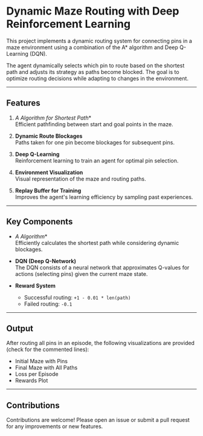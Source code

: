 # **Dynamic Maze Routing with Deep Reinforcement Learning**

This project implements a dynamic routing system for connecting pins in a maze environment using a combination of the A* algorithm and Deep Q-Learning (DQN).  

The agent dynamically selects which pin to route based on the shortest path and adjusts its strategy as paths become blocked. The goal is to optimize routing decisions while adapting to changes in the environment.  

---

## **Features**  

1. **A* Algorithm for Shortest Path**  
   Efficient pathfinding between start and goal points in the maze.  

2. **Dynamic Route Blockages**  
   Paths taken for one pin become blockages for subsequent pins.  

3. **Deep Q-Learning**  
   Reinforcement learning to train an agent for optimal pin selection.  

4. **Environment Visualization**  
   Visual representation of the maze and routing paths.  

5. **Replay Buffer for Training**  
   Improves the agent's learning efficiency by sampling past experiences.  

---

## **Key Components**  

- **A* Algorithm**  
   Efficiently calculates the shortest path while considering dynamic blockages.  

- **DQN (Deep Q-Network)**  
   The DQN consists of a neural network that approximates Q-values for actions (selecting pins) given the current maze state.  

- **Reward System**  
   - Successful routing: `+1 - 0.01 * len(path)`  
   - Failed routing: `-0.1`  

---

## **Output**  

After routing all pins in an episode, the following visualizations are provided (check for the commented lines):  

- Initial Maze with Pins  
- Final Maze with All Paths  
- Loss per Episode  
- Rewards Plot  

---

## **Contributions**  

Contributions are welcome! Please open an issue or submit a pull request for any improvements or new features.  
